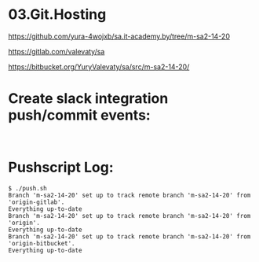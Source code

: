# 03.Git.Hosting

<https://github.com/yura-4wojxb/sa.it-academy.by/tree/m-sa2-14-20>

<https://gitlab.com/valevaty/sa>

<https://bitbucket.org/YuryValevaty/sa/src/m-sa2-14-20/>

# Create slack integration push/commit events:
```


```
# Pushscript Log:
```
$ ./push.sh 
Branch 'm-sa2-14-20' set up to track remote branch 'm-sa2-14-20' from 'origin-gitlab'.
Everything up-to-date
Branch 'm-sa2-14-20' set up to track remote branch 'm-sa2-14-20' from 'origin'.
Everything up-to-date
Branch 'm-sa2-14-20' set up to track remote branch 'm-sa2-14-20' from 'origin-bitbucket'.
Everything up-to-date
```
